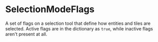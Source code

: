 # SelectionModeFlags

A set of flags on a selection tool that define how entities and tiles are selected. Active flags are in the dictionary as `true`, while inactive flags aren't present at all.

